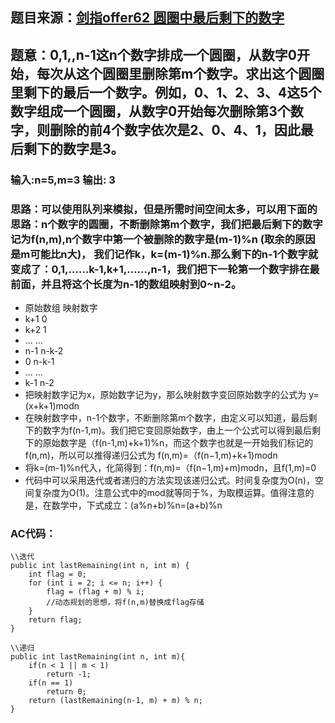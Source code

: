 ## 题目来源：[剑指offer62 圆圈中最后剩下的数字](https://leetcode-cn.com/problems/yuan-quan-zhong-zui-hou-sheng-xia-de-shu-zi-lcof/)

## 题意：0,1,,n-1这n个数字排成一个圆圈，从数字0开始，每次从这个圆圈里删除第m个数字。求出这个圆圈里剩下的最后一个数字。例如，0、1、2、3、4这5个数字组成一个圆圈，从数字0开始每次删除第3个数字，则删除的前4个数字依次是2、0、4、1，因此最后剩下的数字是3。

### 输入:n=5,m=3  输出: 3

### 思路：可以使用队列来模拟，但是所需时间空间太多，可以用下面的思路：n个数字的圆圈，不断删除第m个数字，我们把最后剩下的数字记为f(n,m),n个数字中第一个被删除的数字是(m-1)%n (取余的原因是m可能比n大)， 我们记作k，k=(m-1)%n.那么剩下的n-1个数字就变成了：0,1,……k-1,k+1,……,n-1，我们把下一轮第一个数字排在最前面，并且将这个长度为n-1的数组映射到0~n-2。
  - 原始数组	映射数字
  - k+1	         0
  - k+2		 1
  - ...	 	...
  - n-1		n-k-2
  - 0		n-k-1
  - ...		...
  - k-1		n-2
 - 把映射数字记为x，原始数字记为y，那么映射数字变回原始数字的公式为 y=(x+k+1)modn
 - 在映射数字中，n-1个数字，不断删除第m个数字，由定义可以知道，最后剩下的数字为f(n-1,m)。我们把它变回原始数字，由上一个公式可以得到最后剩下的原始数字是（f(n-1,m)+k+1)%n，而这个数字也就是一开始我们标记的f(n,m)，所以可以推得递归公式为 f(n,m)=（f(n−1,m)+k+1)modn
 - 将k=(m-1)%n代入，化简得到：f(n,m)=（f(n−1,m)+m)modn，且f(1,m)=0
 - 代码中可以采用迭代或者递归的方法实现该递归公式。时间复杂度为O(n)，空间复杂度为O(1)。注意公式中的mod就等同于%，为取模运算。值得注意的是，在数学中，下式成立：(a%n+b)%n=(a+b)%n

### AC代码：

```
\\迭代
public int lastRemaining(int n, int m) {
    int flag = 0;   
    for (int i = 2; i <= n; i++) {
        flag = (flag + m) % i;
        //动态规划的思想，将f(n,m)替换成flag存储
    }
    return flag;
}

\\递归
public int lastRemaining(int n, int m){
    if(n < 1 || m < 1)       
        return -1;
    if(n == 1)
        return 0;
    return (lastRemaining(n-1, m) + m) % n;
}
```
